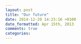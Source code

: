 ```yaml
---
layout: post
title: "Our future"
date: 2014-12-20 14:23:16 +0100
date_formatted: Apr 15th, 2013
comments: true
categories: 
---
```

